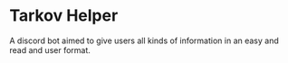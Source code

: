 # Tarkov Helper
 A discord bot aimed to give users all kinds of information in an easy and read and user format.
